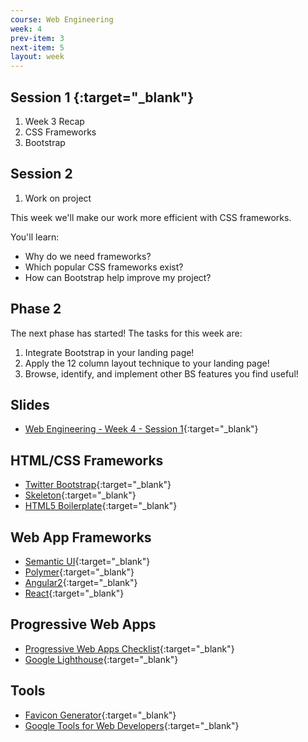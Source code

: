 ```yaml
---
course: Web Engineering
week: 4
prev-item: 3
next-item: 5
layout: week
---
```

<!-- activities -->

## Session 1 [<iron-icon class="agenda-icon" icon="my-icons:slides"></iron-icon>](https://s3.amazonaws.com/nicolas.meseth/winf-slides/Web+Engineering/Week+4/04-01+Web+Engineering+-+Frameworks+and+Bootstrap.pdf){:target="_blank"}

1. Week 3 Recap
2. CSS Frameworks
3. Bootstrap

## Session 2

1. Work on project

<!-- end-activities -->

<!-- content -->
This week we'll make our work more efficient with CSS frameworks.

You'll learn:

- Why do we need frameworks?
- Which popular CSS frameworks exist?
- How can Bootstrap help improve my project?

<!-- end-content -->

<!-- project -->
## Phase 2

The next phase has started! The tasks for this week are:

1. Integrate Bootstrap in your landing page! 
2. Apply the 12 column layout technique to your landing page!
3. Browse, identify, and implement other BS features you find useful!

<!-- You can find the work item descriptions for phase 2 [here](https://s3.amazonaws.com/nicolas.meseth/winf-slides/Web+Engineering/Project/Web+Engineering+-+Project+Phase+1+-+Work+Items.pdf){:target="_blank"}.
-->

<!-- end-project -->

<!-- reading -->

## Slides
- [Web Engineering - Week 4 - Session 1](https://s3.amazonaws.com/nicolas.meseth/winf-slides/Web+Engineering/Week+4/04-01+Web+Engineering+-+Frameworks+and+Bootstrap.pdf){:target="_blank"}

## HTML/CSS Frameworks
- [Twitter Bootstrap](https://getbootstrap.com/){:target="_blank"}
- [Skeleton](http://getskeleton.com){:target="_blank"}
- [HTML5 Boilerplate](https://html5boilerplate.com/){:target="_blank"}

## Web App Frameworks
- [Semantic UI](https://semantic-ui.com){:target="_blank"}
- [Polymer](https://www.polymer-project.org/){:target="_blank"}
- [Angular2](https://angular.io/){:target="_blank"}
- [React](https://reactjs.org/){:target="_blank"}

## Progressive Web Apps
- [Progressive Web Apps Checklist](https://developers.google.com/web/progressive-web-apps/checklist){:target="_blank"}
- [Google Lighthouse](https://developers.google.com/web/tools/lighthouse/){:target="_blank"}

## Tools
- [Favicon Generator](https://realfavicongenerator.net/){:target="_blank"}
- [Google Tools for Web Developers](https://developers.google.com/web/tools/){:target="_blank"}


<!-- end-reading -->
